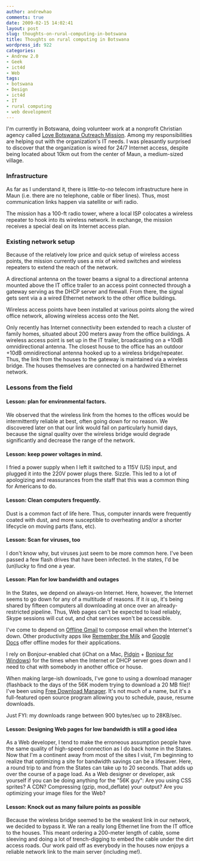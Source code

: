 ```yaml
---
author: andrewhao
comments: true
date: 2009-02-15 14:02:41
layout: post
slug: thoughts-on-rural-computing-in-botswana
title: Thoughts on rural computing in Botswana
wordpress_id: 922
categories:
- Andrew 2.0
- Geek
- ict4d
- Web
tags:
- botswana
- Design
- ict4d
- IT
- rural computing
- web development
---
```


I'm currently in Botswana, doing volunteer work at a nonprofit Christian agency called [Love Botswana Outreach Mission](http://lovebotswana.org). Among my responsibilities are helping out with the organization's IT needs. I was pleasantly surprised to discover that the organization is wired for 24/7 Internet access, despite being located about 10km out from the center of Maun, a medium-sized village.


### Infrastructure


As far as I understand it, there is little-to-no telecom infrastructure here in Maun (i.e. there are no telephone, cable or fiber lines). Thus, most communication links happen via satellite or wifi radio.

The mission has a 100-ft radio tower, where a local ISP colocates a wireless repeater to hook into its wireless network. In exchange, the mission receives a special deal on its Internet access plan.


### Existing network setup


Because of the relatively low price and quick setup of wireless access points, the mission currently uses a mix of wired switches and wireless repeaters to extend the reach of the network.

A directional antenna on the tower beams a signal to a directional antenna mounted above the IT office trailer to an access point connected through a gateway serving as the DHCP server and firewall. From there, the signal gets sent via a a wired Ethernet network to the other office buildings.

Wireless access points have been installed at various points along the wired office network, allowing wireless access onto the Net.

Only recently has Internet connectivity been extended to reach a cluster of family homes, situated about 200 meters away from the office buildings. A wireless access point is set up in the IT trailer, broadcasting on a +10dB omnidirectional antenna. The closest house to the office has an outdoor +10dB omnidirectional antenna hooked up to a wireless bridge/repeater. Thus, the link from the houses to the gateway is maintained via a wireless bridge. The houses themselves are connected on a hardwired Ethernet network.


### Lessons from the field




#### Lesson: plan for environmental factors.


We observed that the wireless link from the homes to the offices would be intermittently reliable at best, often going down for no reason. We discovered later on that our link would fail on particularly humid days, because the signal quality over the wireless bridge would degrade significantly and decrease the range of the network.


#### Lesson: keep power voltages in mind.


I fried a power supply when I left it switched to a 115V (US) input, and plugged it into the 220V power plugs there. Sizzle. This led to a lot of apologizing and reassurances from the staff that this was a common thing for Americans to do.


#### Lesson: Clean computers frequently.


Dust is a common fact of life here. Thus, computer innards were frequently coated with dust, and more susceptible to overheating and/or a shorter lifecycle on moving parts (fans, etc).


#### Lesson: Scan for viruses, too


I don't know why, but viruses just seem to be more common here. I've been passed a few flash drives that have been infected. In the states, I'd be (un)lucky to find one a year.


#### Lesson: Plan for low bandwidth and outages


In the States, we depend on always-on Internet. Here, however, the Internet seems to go down for any of a multitude of reasons. If it _is_ up, it's being shared by fifteen computers all downloading at once over an already-restricted pipeline. Thus, Web pages can't be expected to load reliably, Skype sessions will cut out, and chat services won't be accessible.

I've come to depend on [Offline Gmail](http://gmailblog.blogspot.com/2009/01/new-in-labs-offline-gmail.html) to compose email when the Internet's down. Other productivity apps like [Remember the Milk](http://rememberthemilk.com) and [Google Docs](http://docs.google.com) offer offline modes for their applications.

I rely on Bonjour-enabled chat (iChat on a Mac, [Pidgin](http://pidgin.im) + [Bonjour for Windows](http://apple.com/support/downloads/bonjourforwindows.htm)) for the times when the Internet or DHCP server goes down and I need to chat with somebody in another office or house.

When making large-ish downloads, I've gone to using a download manager (flashback to the days of the 56K modem trying to download a 20 MB file)! I've been using [Free Download Manager](http://freedownloadmanager.org). It's not much of a name, but it's a full-featured open source program allowing you to schedule, pause, resume downloads.

Just FYI: my downloads range between 900 bytes/sec up to 28KB/sec.


#### Lesson: Designing Web pages for low bandwidth is still a good idea


As a Web developer, I tend to make the erroneous assumption people have the same quality of high-speed connection as I do back home in the States. Now that I'm a continent away from most of the sites I visit, I'm beginning to realize that optimizing a site for bandwidth savings can be a lifesaver. Here, a round trip to and from the States can take up to 20 seconds. That adds up over the course of a page load. As a Web designer or developer, ask yourself if you can be doing anything for the "56K guy": Are you using CSS sprites? A CDN? Compressing (gzip, mod_deflate) your output? Are you optimizing your image files for the Web?


#### Lesson: Knock out as many failure points as possible


Because the wireless bridge seemed to be the weakest link in our network, we decided to bypass it. We ran a really long Ethernet line from the IT office to the houses. This meant ordering a 200-meter length of cable, some sleeving and doing a lot of trench-digging to embed the cable under the dirt access roads. Our work paid off as everybody in the houses now enjoys a reliable network link to the main server (including me!).

